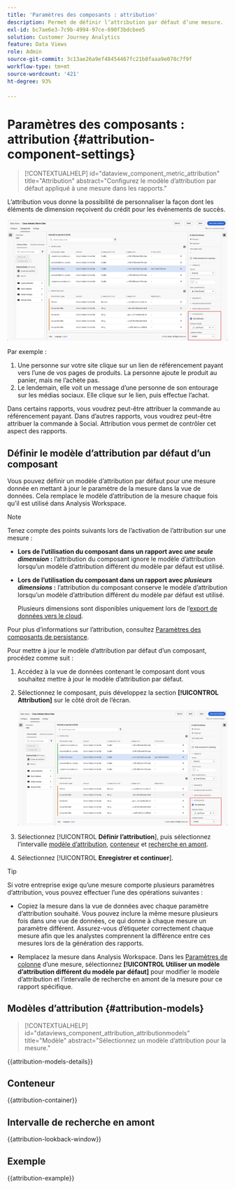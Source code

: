 ```yaml
---
title: 'Paramètres des composants : attribution'
description: Permet de définir lʼattribution par défaut dʼune mesure.
exl-id: bc7ae6e3-7c9b-4994-97ce-690f3bdcbee5
solution: Customer Journey Analytics
feature: Data Views
role: Admin
source-git-commit: 3c13ae26a9ef48454467fc21b8faaa9e078c7f9f
workflow-type: tm+mt
source-wordcount: '421'
ht-degree: 93%

---
```


# Paramètres des composants : attribution {#attribution-component-settings}

<!-- markdownlint-disable MD034 -->

>[!CONTEXTUALHELP]
>id="dataview_component_metric_attribution"
>title="Attribution"
>abstract="Configurez le modèle d’attribution par défaut appliqué à une mesure dans les rapports."

<!-- markdownlint-enable MD034 -->


L’attribution vous donne la possibilité de personnaliser la façon dont les éléments de dimension reçoivent du crédit pour les événements de succès.

![Fenêtre Vues de données mettant en surbrillance l’option Définir l’attribution](../assets/attribution-settings.png)

Par exemple :

1. Une personne sur votre site clique sur un lien de référencement payant vers l’une de vos pages de produits. La personne ajoute le produit au panier, mais ne l’achète pas.
2. Le lendemain, elle voit un message d’une personne de son entourage sur les médias sociaux. Elle clique sur le lien, puis effectue l’achat.

Dans certains rapports, vous voudrez peut-être attribuer la commande au référencement payant. Dans d’autres rapports, vous voudrez peut-être attribuer la commande à Social. Attribution vous permet de contrôler cet aspect des rapports.

## Définir le modèle d’attribution par défaut d’un composant

Vous pouvez définir un modèle d’attribution par défaut pour une mesure donnée en mettant à jour le paramètre de la mesure dans la vue de données. Cela remplace le modèle d’attribution de la mesure chaque fois qu’il est utilisé dans Analysis Workspace.

>[!NOTE]
>
>Tenez compte des points suivants lors de l’activation de l’attribution sur une mesure :
>
>* **Lors de l’utilisation du composant dans un rapport avec *une seule dimension* :** l’attribution du composant ignore le modèle d’attribution lorsqu’un modèle d’attribution différent du modèle par défaut est utilisé.
>
>* **Lors de l’utilisation du composant dans un rapport avec *plusieurs dimensions* :** l’attribution du composant conserve le modèle d’attribution lorsqu’un modèle d’attribution différent du modèle par défaut est utilisé.
>
>   Plusieurs dimensions sont disponibles uniquement lors de l’[export de données vers le cloud](/help/analysis-workspace/export/export-cloud.md).
>
> Pour plus d’informations sur l’attribution, consultez [Paramètres des composants de persistance](/help/data-views/component-settings/persistence.md).

Pour mettre à jour le modèle d’attribution par défaut d’un composant, procédez comme suit :

1. Accédez à la vue de données contenant le composant dont vous souhaitez mettre à jour le modèle d’attribution par défaut.

1. Sélectionnez le composant, puis développez la section **[!UICONTROL Attribution]** sur le côté droit de l’écran.

   ![Fenêtre Vues de données mettant en surbrillance l’option Définir l’attribution](../assets/attribution-settings.png)

1. Sélectionnez [!UICONTROL **Définir l’attribution**], puis sélectionnez l’intervalle [modèle d’attribution](#attribution-models), [conteneur](#container) et [recherche en amont](#lookback-window).



1. Sélectionnez [!UICONTROL **Enregistrer et continuer**].

>[!TIP]
>
>Si votre entreprise exige qu’une mesure comporte plusieurs paramètres d’attribution, vous pouvez effectuer l’une des opérations suivantes :
>
> * Copiez la mesure dans la vue de données avec chaque paramètre d’attribution souhaité. Vous pouvez inclure la même mesure plusieurs fois dans une vue de données, ce qui donne à chaque mesure un paramètre différent. Assurez-vous d’étiqueter correctement chaque mesure afin que les analystes comprennent la différence entre ces mesures lors de la génération des rapports.
>
> * Remplacez la mesure dans Analysis Workspace. Dans les [Paramètres de colonne](/help/analysis-workspace/visualizations/freeform-table/column-row-settings/column-settings.md) d’une mesure, sélectionnez **[!UICONTROL Utiliser un modèle d’attribution différent du modèle par défaut]** pour modifier le modèle d’attribution et l’intervalle de recherche en amont de la mesure pour ce rapport spécifique.

## Modèles d’attribution {#attribution-models}

<!-- markdownlint-disable MD034 -->

>[!CONTEXTUALHELP]
>id="dataviews_component_attribution_attributionmodels"
>title="Modèle"
>abstract="Sélectionnez un modèle d’attribution pour la mesure."

<!-- markdownlint-enable MD034 -->

{{attribution-models-details}}

## Conteneur

{{attribution-container}}

## Intervalle de recherche en amont

{{attribution-lookback-window}}

## Exemple

{{attribution-example}}
